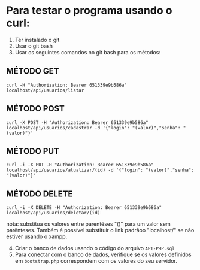 # Para testar o programa usando o curl:

1. Ter instalado o git
2. Usar o git bash
3. Usar os seguintes comandos no git bash para os métodos:

## MÉTODO GET
``curl -H "Authorization: Bearer 651339e9b586a" localhost/api/usuarios/listar``

## MÉTODO POST 
``curl -X POST -H "Authorization: Bearer 651339e9b586a" localhost/api/usuarios/cadastrar -d '{"login": "(valor)","senha": "(valor)"}'``

## MÉTODO PUT 
``curl -i -X PUT -H "Authorization: Bearer 651339e9b586a" localhost/api/usuarios/atualizar/(id) -d '{"login": "(valor)","senha": "(valor)"}'``

## MÉTODO DELETE
``curl -i -X DELETE -H "Authorization: Bearer 651339e9b586a" localhost/api/usuarios/deletar/(id)``

nota: substitua os valores entre parentêses "()" para um valor sem parênteses. Também é possível substituír o link padrãoo "localhost/" se não estiver usando o xampp.

4. Criar o banco de dados usando o código do arquivo ``API-PHP.sql``
5. Para conectar com o banco de dados, verifique se os valores definidos em ``bootstrap.php`` correspondem com os valores do seu servidor. 
